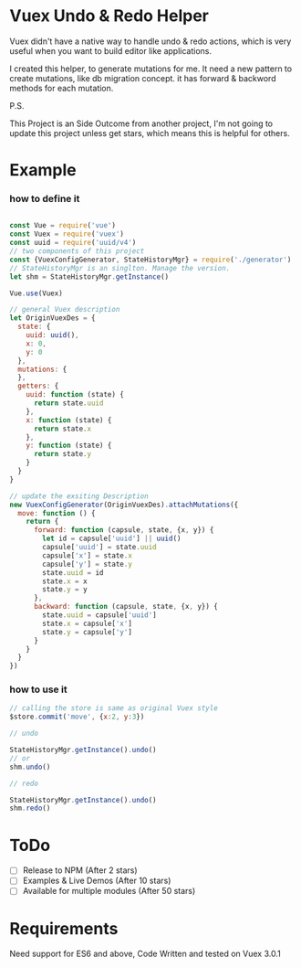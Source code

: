 # Vuex Undo & Redo Helper

Vuex didn't have a native way to handle undo & redo actions,
which is very useful when you want to build editor like applications.

I created this helper, to generate mutations for me. It need a new pattern to create mutations,
like db migration concept. it has forward & backword methods for each mutation.

P.S.

This Project is an Side Outcome from another project, I'm not going to update this project unless get stars, which means this is helpful for others.

# Example

### how to define it

```javascript

const Vue = require('vue')
const Vuex = require('vuex')
const uuid = require('uuid/v4')
// two components of this project
const {VuexConfigGenerator, StateHistoryMgr} = require('./generator')
// StateHistoryMgr is an singlton. Manage the version.
let shm = StateHistoryMgr.getInstance()

Vue.use(Vuex)

// general Vuex description
let OriginVuexDes = {
  state: {
    uuid: uuid(),
    x: 0,
    y: 0
  },
  mutations: {
  },
  getters: {
    uuid: function (state) {
      return state.uuid
    },
    x: function (state) {
      return state.x
    },
    y: function (state) {
      return state.y
    }
  }
}

// update the exsiting Description
new VuexConfigGenerator(OriginVuexDes).attachMutations({
  move: function () {
    return {
      forward: function (capsule, state, {x, y}) {
        let id = capsule['uuid'] || uuid()
        capsule['uuid'] = state.uuid
        capsule['x'] = state.x
        capsule['y'] = state.y
        state.uuid = id
        state.x = x
        state.y = y
      },
      backward: function (capsule, state, {x, y}) {
        state.uuid = capsule['uuid']
        state.x = capsule['x']
        state.y = capsule['y']
      }
    }
  }
})

```

### how to use it

```javascript
// calling the store is same as original Vuex style
$store.commit('move', {x:2, y:3})

// undo

StateHistoryMgr.getInstance().undo()
// or
shm.undo()

// redo

StateHistoryMgr.getInstance().undo()
shm.redo()

```

# ToDo

- [ ] Release to NPM (After 2 stars)
- [ ] Examples & Live Demos (After 10 stars)
- [ ] Available for multiple modules (After 50 stars)

# Requirements

Need support for ES6 and above, Code Written and tested on Vuex 3.0.1
